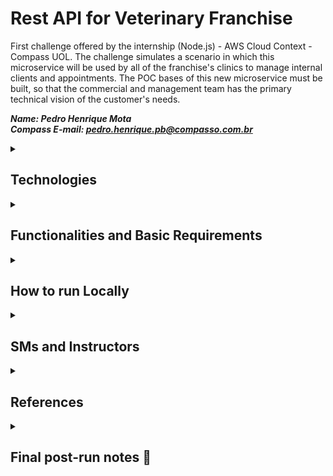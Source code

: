
# Rest API for Veterinary Franchise

First challenge offered by the internship (Node.js) - AWS Cloud Context - Compass UOL.
The challenge simulates a scenario in which this microservice will be used by all of the franchise's clinics to manage internal clients and appointments.
The POC bases of this new microservice must be built,
so that the commercial and management team has the primary technical vision of the customer's needs.

***Name: Pedro Henrique Mota***         
***Compass E-mail: pedro.henrique.pb@compasso.com.br***       

<details>
<summary>

## Technologies
</summary>


• TypeScript        
• Node.js        
• Express        
• MongoDB
</details>

<details>
<summary>

## Functionalities and Basic Requirements
</summary>

✅ Returns all registered customers     
✅ Register customers       
✅ Update customers       
✅ Delete customers       
✅ Register a pet and add it to a client        
✅ Upgrade a pet        
✅ Delete a pet       

        
## Assessment requirements

• Readability         
• Private repository          
• Small commits           
• Default commits         
• TypeScript          
• Express           
• Readme.md         
• Explanation of how to run locally           
• Share repository access with instructors for evaluation.          

</details>

<details>
<summary>

## How to run Locally
</summary>

### To run the project locally, follow the steps below:

1 - Make sure you have Node.js and git installed on your machine. If not, download the node version compatible with your machine by clicking [here](https://nodejs.org/en/download). And the one from git [here](https://git-scm.com/downloads). (If you have to download git you will have to configure it to activate in the VS Code terminal)

2 - Copy the link provided in the <>Code button of this repository. Go to the Vs Code terminal and use the command **git init** to start a repository and then use the command **git clone <link got>**.

3 - Change the current directory with the command **cd <repository folder>**

4 - Use the command **npm install** to install all required dependencies.

5 - Now rename the .env.example file to .env and add your connection string provided by mongoDB next to the front of MONGO_URL=

6 - change <password> by the access password to your database and enter "/?" enter the name of the bank.

7 - Use the command **npm start** in the VS Code terminal to start the program

8 - Open an application supporting the documentation of requests made by APIs called PostMan.

9 - Create the following routes:

• Route responsible for showing tutors and their pets:
GET - http://localhost:3000/api/clients/tutors

• Route responsible for inserting tutors:
POST - http://localhost:3000/api/clients/tutor

• Route responsible for updating tutors:
PUT - http://localhost:3000/api/clients/tutor/:id

• Route responsible for deleting tutors:
DELETE - http://localhost:3000/api/clients/tutor/:id

• Route responsible for inserting a pet in a tutor:
POST - http://localhost:3000/api/clients/pet/:tutorid

• Route responsible for updating a pet and consequently its owner's pet list:
PUT - http://localhost:3000/api/clients/pet/:petid/tutor/:tutorid

• Route responsible for deleting a pet linked to a tutor:
DELETE - http://localhost:3000/api/clients/pet/:petid/tutor/:tutorid

10 - For effective use, insert the parameters of the Post route responsible for inserting the tutor first according to the example:

<img width="" height="" src="https://github.com/MotahPedro/Compass-Desafio-1/assets/111978930/59515a85-f816-492d-a121-837e8ad11cb8">
</p>

11 - The GET route does not need any parameters. For it to be successful it is necessary to have passed at least one tutor through the route.

12 - The PUT routes require the insertion of parameters that must be changed, in addition of course the tutor ids to update tutor and tutoe and pet ids to update a pet. Similar to POST, but here they will overwrite previous information. Example:

<img width="" height="" src="https://github.com/MotahPedro/Compass-Desafio-1/assets/111978930/fdec4b5b-9d88-4334-bf56-8627a3bd35f0">
</p>

13 - The DELETE routes will only require the ids according to what you want to delete. tutor id to delete a tutor, and tutor and pet id to delete a pet. Example:

<img width="" height="" src="https://github.com/MotahPedro/Compass-Desafio-1/assets/111978930/b5e5f871-468f-471e-b0e3-82cec27f7b24">
</p>

</details>

<details>
    <summary> 

## SMs and Instructors

</summary> 

### Scrum Masters:

- [Alisson Morais](https://www.linkedin.com/in/alisson-morais-642870238/)

- [Yago Felipe Lopes](https://www.linkedin.com/in/yago-lopes-7b78a580/)

### Instructors:

- [Rafael Menegon](https://www.linkedin.com/in/rafael-menegon/)

- [Jonatan Machado](https://www.linkedin.com/in/jonatan-machado/)

- 2 Instructors not found.

</details>

<details>
<summary>

## References
</summary>

 - [Mongoose Guide](https://mongoosejs.com/docs/guides.html)
 - [JavaScript Guide](https://developer.mozilla.org/pt-BR/docs/Web/JavaScript/Reference)
 - [TypeScript Guide](https://www.typescriptlang.org/docs/handbook/intro.html)
</details>

<details>
  <summary> 

  ## Final post-run notes :bookmark_tabs:
  
  </summary>

| | Notes |
| ----- | ----- |
| SoftSkills | - |
| HardSkills | - |

Points of improvement presented:
- [ ]
- [ ]
</details>